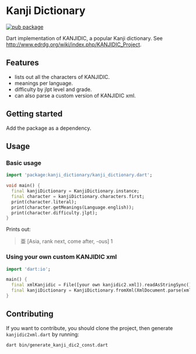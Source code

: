 # Kanji Dictionary

[![pub package](https://img.shields.io/pub/v/kanji_dictionary.svg)](https://pub.dartlang.org/packages/kanji_dictionary)

Dart implementation of KANJIDIC, a popular Kanji dictionary. See <http://www.edrdg.org/wiki/index.php/KANJIDIC_Project>.

## Features

- lists out all the characters of KANJIDIC.
- meanings per language.
- difficulty by jlpt level and grade.
- can also parse a custom version of KANJIDIC xml.

## Getting started

Add the package as a dependency.

## Usage

### Basic usage

```dart
import 'package:kanji_dictionary/kanji_dictionary.dart';

void main() {
  final kanjiDictionary = KanjiDictionary.instance;
  final character = kanjiDictionary.characters.first;
  print(character.literal);
  print(character.getMeanings(Language.english));
  print(character.difficulty.jlpt);
}
```

Prints out:
> 亜
> [Asia, rank next, come after, -ous]
> 1

### Using your own custom KANJIDIC xml

```dart
import 'dart:io';

main() {
  final xmlKanjidic = File([your own kanjidic2.xml]).readAsStringSync();
  final kanjiDictionary = KanjiDictionary.fromXml(XmlDocument.parse(xmlKanjidic));
}
```

## Contributing

If you want to contribute, you should clone the project, then generate `kanjidic2xml.dart` by running:

```sh
dart bin/generate_kanji_dic2_const.dart
```
